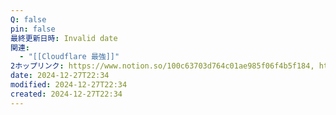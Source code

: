 ```yaml
---
Q: false
pin: false
最終更新日時: Invalid date
関連:
  - "[[Cloudflare 最強]]"
2ホップリンク: https://www.notion.so/100c63703d764c01ae985f06f4b5f184, https://www.notion.so/da70f79eda034858b066e8a3deb2ac19
date: 2024-12-27T22:34
modified: 2024-12-27T22:34
created: 2024-12-27T22:34
---
```

